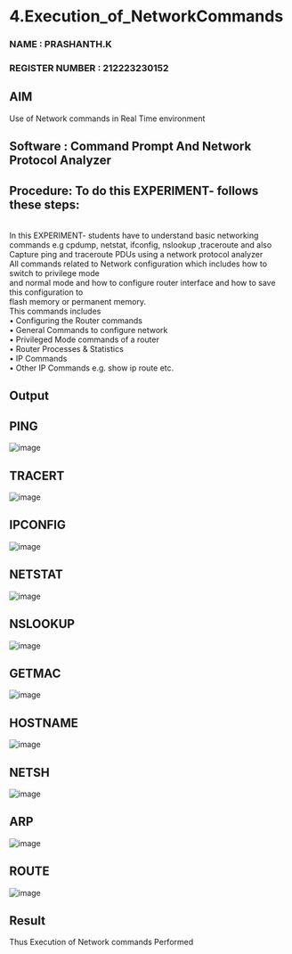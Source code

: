 # 4.Execution_of_NetworkCommands

### NAME : PRASHANTH.K
### REGISTER NUMBER : 212223230152

## AIM 
Use of Network commands in Real Time environment

## Software : Command Prompt And Network Protocol Analyzer
## Procedure: To do this EXPERIMENT- follows these steps:

<BR>
In this EXPERIMENT- students have to understand basic networking commands e.g cpdump, netstat, ifconfig, nslookup ,traceroute and also Capture ping and traceroute PDUs using a network protocol analyzer 
<BR>
All commands related to Network configuration which includes how to switch to privilege mode
<BR>
and normal mode and how to configure router interface and how to save this configuration to
<BR>
flash memory or permanent memory.
<BR>
This commands includes
<BR>
• Configuring the Router commands
<BR>
• General Commands to configure network
<BR>
• Privileged Mode commands of a router 
<BR>
• Router Processes & Statistics
<BR>
• IP Commands
<BR>
• Other IP Commands e.g. show ip route etc.
<BR>

## Output

## PING
![image](https://github.com/user-attachments/assets/999c4ba9-e12c-4735-87ec-29a19c12de1a)
## TRACERT
![image](https://github.com/user-attachments/assets/92a955a9-4165-4d84-ad9a-e662f70bb40b)
## IPCONFIG
![image](https://github.com/user-attachments/assets/e6820cee-d431-4393-b435-471655fcac12)
## NETSTAT
![image](https://github.com/user-attachments/assets/cadb99f5-081d-4fc0-99ed-ed878242bbeb)
## NSLOOKUP
![image](https://github.com/user-attachments/assets/462a7d9c-cbdf-44a1-be2c-cc2690326c37)
## GETMAC
![image](https://github.com/user-attachments/assets/6c4b3649-d494-4305-a57c-c7131fe02f37)
## HOSTNAME
![image](https://github.com/user-attachments/assets/0d7954d3-b928-473c-8c8e-c661f5bc9bca)
## NETSH
![image](https://github.com/user-attachments/assets/15c65e56-b4fa-4e83-b5d0-8467f902c57b)
## ARP
![image](https://github.com/user-attachments/assets/dbc1b37c-302e-4408-acac-1e624bd19c1f)
## ROUTE
![image](https://github.com/user-attachments/assets/07d83364-b956-4367-b009-8204d14af49b)








## Result
Thus Execution of Network commands Performed 



